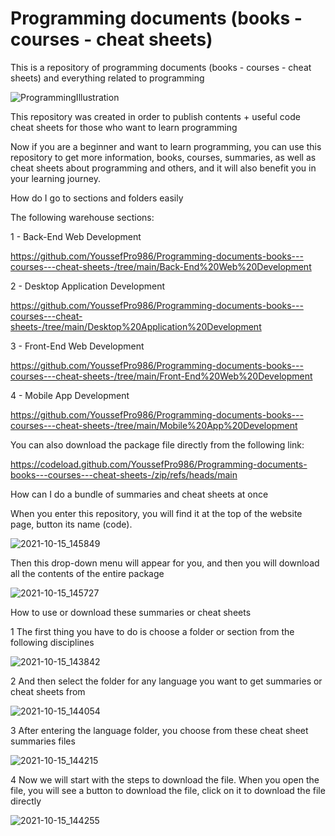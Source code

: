 # Programming documents (books - courses - cheat sheets)
This is a repository of programming documents (books - courses - cheat sheets) and everything related to programming

![ProgrammingIllustration](https://user-images.githubusercontent.com/72635460/137557453-21be0b42-01ec-4bdf-b431-57f6dbbff812.png)

This repository was created in order to publish contents + useful code cheat sheets for those who want to learn programming

Now if you are a beginner and want to learn programming, you can use this repository to get more information, books, courses, summaries, as well as cheat sheets about programming and others, and it will also benefit you in your learning journey.

How do I go to sections and folders easily

The following warehouse sections:

1 - Back-End Web Development

https://github.com/YoussefPro986/Programming-documents-books---courses---cheat-sheets-/tree/main/Back-End%20Web%20Development

2 - Desktop Application Development

https://github.com/YoussefPro986/Programming-documents-books---courses---cheat-sheets-/tree/main/Desktop%20Application%20Development

3 - Front-End Web Development

https://github.com/YoussefPro986/Programming-documents-books---courses---cheat-sheets-/tree/main/Front-End%20Web%20Development

4 - Mobile App Development

https://github.com/YoussefPro986/Programming-documents-books---courses---cheat-sheets-/tree/main/Mobile%20App%20Development

You can also download the package file directly from the following link:

https://codeload.github.com/YoussefPro986/Programming-documents-books---courses---cheat-sheets-/zip/refs/heads/main

How can I do a bundle of summaries and cheat sheets at once

When you enter this repository, you will find it at the top of the website page, button its name (code).

![2021-10-15_145849](https://user-images.githubusercontent.com/72635460/137558092-5773ceef-aa49-41d4-9941-83df49f4d9b6.png)

Then this drop-down menu will appear for you, and then you will download all the contents of the entire package

![2021-10-15_145727](https://user-images.githubusercontent.com/72635460/137558087-11f11ab0-02de-44a9-9b1a-f252ce5cbc47.png)

How to use or download these summaries or cheat sheets

1 The first thing you have to do is choose a folder or section from the following disciplines

![2021-10-15_143842](https://user-images.githubusercontent.com/72635460/137556433-eb3467b6-290b-4dcc-b421-67a5482f8b90.png)

2 And then select the folder for any language you want to get summaries or cheat sheets from

![2021-10-15_144054](https://user-images.githubusercontent.com/72635460/137556550-c44ab8bf-7dad-4c8e-a34f-ec66069ec6fa.png)

3 After entering the language folder, you choose from these cheat sheet summaries files

![2021-10-15_144215](https://user-images.githubusercontent.com/72635460/137556637-5d0e1892-016a-4d9e-b751-7265fcf9c360.png)

4 Now we will start with the steps to download the file. When you open the file, you will see a button to download the file, click on it to download the file directly

![2021-10-15_144255](https://user-images.githubusercontent.com/72635460/137556799-3563422b-632d-4aad-957e-a83db9ec03bf.png)
